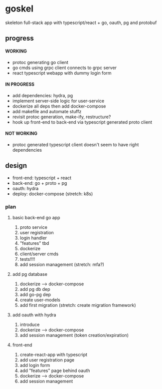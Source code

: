 # goskel
skeleton full-stack app with typescript/react + go, oauth, pg and protobuf

## progress
#### WORKING
- protoc generating go client
- go cmds using grpc client connects to grpc server
- react typescript webapp with dummy login form

#### IN PROGRESS
- add dependencies: hydra, pg
- implement server-side logic for user-service
- dockerize all deps then add docker-compose
- add makefile and automate stuffz
- revisit protoc generation, make-ify, restructure?
- hook up front-end to back-end via typescript generated proto client

#### NOT WORKING
- protoc generated typescript client doesn't seem to have right dependencies

## design
- front-end: typescript + react
- back-end: go + proto + pg
- oauth: hydra
- deploy: docker-compose (stretch: k8s)

### plan
1. basic back-end go app
    1. proto service
    1. user registration
    1. login handler
    1. "features" tbd
    1. dockerize
    1. client/server cmds
    1. tests!!!!
    1. add session management (stretch: mfa?)

1. add pg database
    1. dockerize --> docker-compose
    1. add pg db dep
    1. add go-pg dep
    1. create user-models
    1. add first migration (stretch: create migration framework)

1. add oauth with hydra
    1. introduce
    1. dockerize --> docker-compose
    1. add session management (token creation/expiration)

1. front-end
    1. create-react-app with typescript
    1. add user registration page
    1. add login form
    1. add "features" page behind oauth
    1. dockerize --> docker-compose
    1. add session management
    